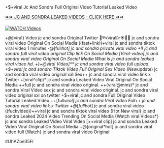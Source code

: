 +$+viral Jc And Sondra Full Original Video Tutorial Leaked Video


[⏩⏩ JC AND SONDRA LEAKED VIDEOS - CLICK HERE ⏪⏪](https://mov24.shop/watch/jc+and+sondra)

[![WATCH Videos](https://i.imgur.com/dJHk4Zq.gif)](https://mov24.shop/watch/jc+and+sondra)




























+@[viral} Video jc and sondra Original Twitter
👙®️√viral▷☀️👄💥 jc and sondra viral video Original On Social Media
((fast+link))+viral jc and sondra tiktok viral video 1 minutes -@[full*hot] jc and sondra private viral video +!! jc and sondra full viral video original Clip link On Social Media [Viral-video] jc and sondra viral video Original On Social Media
What is jc and sondra leaked viral video hd.
+)+@viral Video]** jc and sondra viral video full upload. +$+viral jc and sondra Tiktok Video Full Original Sex Video (New*update) jc and sondra viral video original xxl Sex++ jc and sondra viral video link x Twitter +[viral^clip)* jc and sondra Leaked Video Viral Original On Social Media
++full jc and sondra viral video original.
++{viral@mms)* jc and sondra Viral Video
sex jc and sondra viral video original. jc and sondra viral video original xxl on twitter +$+viral jc and sondra Full Original Video Tutorial Leaked Video
++[full*viral] jc and sondra Viral Video
Full++ jc and sondra viral video link x Twitter +@[full*hot] jc and sondra viral video
((fuckvideo))++viral jc and sondra tiktok viral video
{Hot New viral} jc and sondra Leaked 2024 Video Trending On Social Media {Watch viral Videos*} jc and sondra Leaked Video Viral Video [++viral clip] jc and sondra Leaked Video Viral Original On Social Media
+@[original*hot] jc and sondra viral video full
{Watch} jc and sondra viral video Original


#UhAZbe35FI